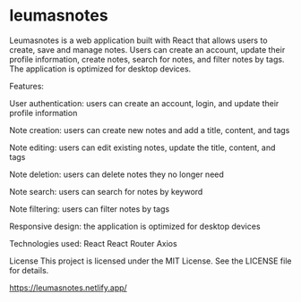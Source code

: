 # leumasnotes

Leumasnotes is a web application built with React that allows users to create, save and manage notes. Users can create an account, update their profile information, create notes, search for notes, and filter notes by tags. The application is optimized for desktop devices.

Features:

User authentication: users can create an account, login, and update their profile information

Note creation: users can create new notes and add a title, content, and tags

Note editing: users can edit existing notes, update the title, content, and tags

Note deletion: users can delete notes they no longer need

Note search: users can search for notes by keyword

Note filtering: users can filter notes by tags

Responsive design: the application is optimized for desktop devices

Technologies used:
React
React Router
Axios

License
This project is licensed under the MIT License. See the LICENSE file for details.

https://leumasnotes.netlify.app/
